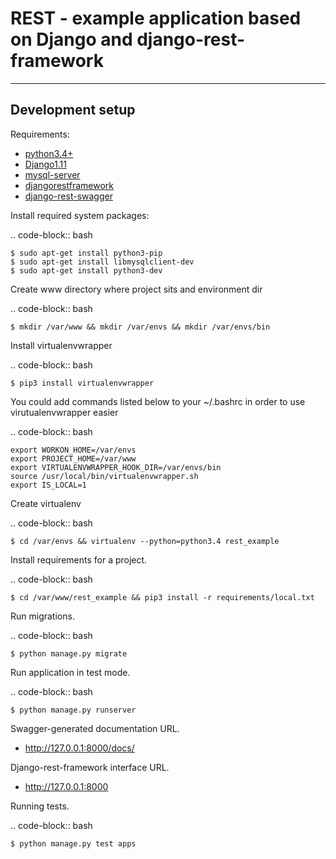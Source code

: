 REST - example application based on Django and django-rest-framework
====================================================================



-----------------
Development setup
-----------------

Requirements:

- <a href="https://www.python.org/">python3.4+</a>
- <a href="https://www.djangoproject.com/">Django1.11</a>
- <a href="https://www.mysql.com/">mysql-server</a>
- <a href="http://www.django-rest-framework.org/">djangorestframework</a>
- <a href="https://github.com/marcgibbons/django-rest-swagger">django-rest-swagger</a>

Install required system packages:

.. code-block:: bash

    $ sudo apt-get install python3-pip
    $ sudo apt-get install libmysqlclient-dev
    $ sudo apt-get install python3-dev
    
Create www directory where project sits and environment dir

.. code-block:: bash

    $ mkdir /var/www && mkdir /var/envs && mkdir /var/envs/bin
    
Install virtualenvwrapper

.. code-block:: bash

    $ pip3 install virtualenvwrapper

You could add commands listed below to your ~/.bashrc in order to use virutualenvwrapper easier

.. code-block:: bash

    export WORKON_HOME=/var/envs
    export PROJECT_HOME=/var/www
    export VIRTUALENVWRAPPER_HOOK_DIR=/var/envs/bin
    source /usr/local/bin/virtualenvwrapper.sh
    export IS_LOCAL=1
    
Create virtualenv

.. code-block:: bash

    $ cd /var/envs && virtualenv --python=python3.4 rest_example
    
Install requirements for a project.

.. code-block:: bash

    $ cd /var/www/rest_example && pip3 install -r requirements/local.txt

Run migrations.

.. code-block:: bash

    $ python manage.py migrate

Run application in test mode.

.. code-block:: bash

    $ python manage.py runserver

Swagger-generated documentation URL.
* http://127.0.0.1:8000/docs/

Django-rest-framework interface URL.
* http://127.0.0.1:8000

Running tests.

.. code-block:: bash

    $ python manage.py test apps

